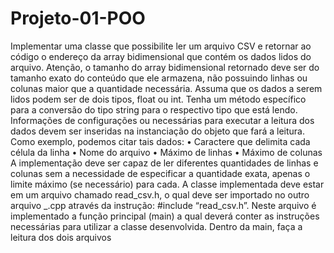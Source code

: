 # Projeto-01-POO

Implementar uma classe que possibilite ler um arquivo CSV e retornar ao código o endereço
da array bidimensional que contém os dados lidos do arquivo. Atenção, o tamanho do array
bidimensional retornado deve ser do tamanho exato do conteúdo que ele armazena, não
possuindo linhas ou colunas maior que a quantidade necessária.
Assuma que os dados a serem lidos podem ser de dois tipos, float ou int. Tenha um
método específico para a conversão do tipo string para o respectivo tipo que está lendo.
Informações de configurações ou necessárias para executar a leitura dos dados devem ser
inseridas na instanciação do objeto que fará a leitura. Como exemplo, podemos citar tais dados:
• Caractere que delimita cada célula da linha
• Nome do arquivo
• Máximo de linhas
• Máximo de colunas
A implementação deve ser capaz de ler diferentes quantidades de linhas e colunas sem a
necessidade de especificar a quantidade exata, apenas o limite máximo (se necessário) para
cada.
A classe implementada deve estar em um arquivo chamado read_csv.h, o qual deve ser
importado no outro arquivo <Nome>_<Sobrenome>.cpp através da instrução:
#include “read_csv.h”. Neste arquivo é implementado a função principal (main) a qual
deverá conter as instruções necessárias para utilizar a classe desenvolvida. Dentro da main, faça
a leitura dos dois arquivos
